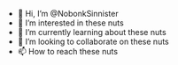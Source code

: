 - 👋 Hi, I’m @NobonkSinnister
- 👀 I’m interested in these nuts
- 🌱 I’m currently learning about these nuts
- 💞️ I’m looking to collaborate on these nuts
- 📫 How to reach these nuts

<!---
these nuts
--->
